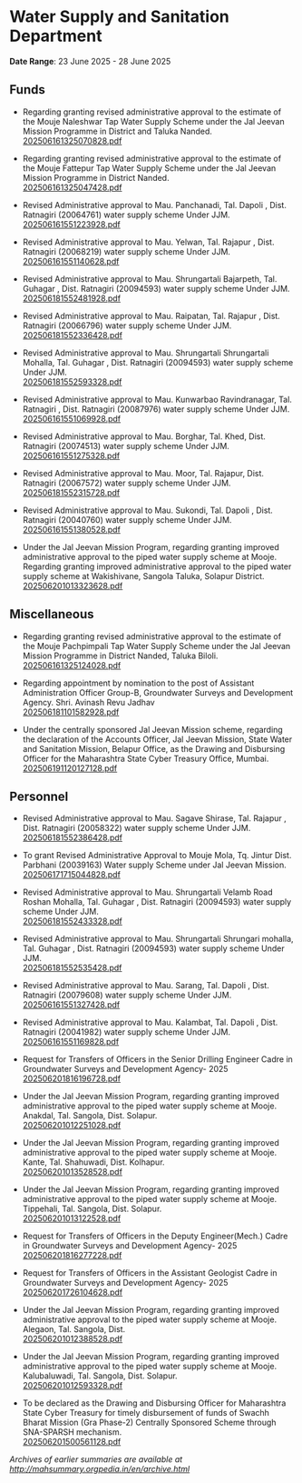 # Water Supply and Sanitation Department

**Date Range**: 23 June 2025 - 28 June 2025


## Funds
- Regarding granting revised administrative approval to the estimate of the Mouje Naleshwar Tap Water Supply Scheme under the Jal Jeevan Mission Programme in District and Taluka Nanded.\
  [202506161325070828.pdf](https://gr.maharashtra.gov.in/Site/Upload/Government%20Resolutions/English/202506161325070828.pdf)

- Regarding granting revised administrative approval to the estimate of the Mouje Fattepur Tap Water Supply Scheme  under the Jal Jeevan Mission Programme in District Nanded.\
  [202506161325047428.pdf](https://gr.maharashtra.gov.in/Site/Upload/Government%20Resolutions/English/202506161325047428.pdf)

- Revised Administrative approval to Mau.  Panchanadi, Tal. Dapoli , Dist. Ratnagiri (20064761) water supply scheme Under JJM.\
  [202506161551223928.pdf](https://gr.maharashtra.gov.in/Site/Upload/Government%20Resolutions/English/202506161551223928.pdf)

- Revised Administrative approval to Mau.  Yelwan, Tal. Rajapur , Dist. Ratnagiri (20068219) water supply scheme Under JJM.\
  [202506161551140628.pdf](https://gr.maharashtra.gov.in/Site/Upload/Government%20Resolutions/English/202506161551140628.pdf)

- Revised Administrative approval to  Mau.  Shrungartali  Bajarpeth, Tal. Guhagar , Dist. Ratnagiri (20094593) water supply scheme Under JJM.\
  [202506181552481928.pdf](https://gr.maharashtra.gov.in/Site/Upload/Government%20Resolutions/English/202506181552481928.pdf)

- Revised Administrative approval to Mau.  Raipatan, Tal. Rajapur , Dist. Ratnagiri (20066796) water supply scheme Under JJM.\
  [202506181552336428.pdf](https://gr.maharashtra.gov.in/Site/Upload/Government%20Resolutions/English/202506181552336428.pdf)

- Revised Administrative approval to Mau.  Shrungartali Shrungartali Mohalla, Tal. Guhagar , Dist. Ratnagiri (20094593) water supply scheme Under JJM.\
  [202506181552593328.pdf](https://gr.maharashtra.gov.in/Site/Upload/Government%20Resolutions/English/202506181552593328.pdf)

- Revised Administrative approval to Mau.  Kunwarbao Ravindranagar, Tal. Ratnagiri , Dist. Ratnagiri (20087976) water supply scheme Under JJM.\
  [202506161551069928.pdf](https://gr.maharashtra.gov.in/Site/Upload/Government%20Resolutions/English/202506161551069928.pdf)

- Revised Administrative approval to Mau.  Borghar, Tal. Khed, Dist. Ratnagiri (20074513) water supply scheme Under JJM.\
  [202506161551275328.pdf](https://gr.maharashtra.gov.in/Site/Upload/Government%20Resolutions/English/202506161551275328.pdf)

- Revised Administrative approval to Mau.  Moor, Tal. Rajapur, Dist. Ratnagiri (20067572) water supply scheme Under JJM.\
  [202506181552315728.pdf](https://gr.maharashtra.gov.in/Site/Upload/Government%20Resolutions/English/202506181552315728.pdf)

- Revised Administrative approval to Mau.  Sukondi, Tal. Dapoli , Dist. Ratnagiri (20040760) water supply scheme Under JJM.\
  [202506161551380528.pdf](https://gr.maharashtra.gov.in/Site/Upload/Government%20Resolutions/English/202506161551380528.pdf)

- Under the Jal Jeevan Mission Program, regarding granting improved administrative approval to the piped water supply scheme at Mooje. Regarding granting improved administrative approval to the piped water supply scheme at Wakishivane, Sangola Taluka, Solapur District.\
  [202506201013323628.pdf](https://gr.maharashtra.gov.in/Site/Upload/Government%20Resolutions/English/202506201013323628.pdf)

## Miscellaneous
- Regarding granting revised administrative approval to the estimate of the Mouje Pachpimpali Tap Water Supply Scheme under the Jal Jeevan Mission Programme in District Nanded, Taluka Biloli.\
  [202506161325124028.pdf](https://gr.maharashtra.gov.in/Site/Upload/Government%20Resolutions/English/202506161325124028.pdf)

- Regarding appointment by nomination to the post of Assistant Administration Officer Group-B, Groundwater Surveys and Development Agency. Shri. Avinash Revu Jadhav\
  [202506181101582928.pdf](https://gr.maharashtra.gov.in/Site/Upload/Government%20Resolutions/English/202506181101582928.pdf)

- Under the centrally sponsored Jal Jeevan Mission scheme, regarding the declaration of the Accounts Officer, Jal Jeevan Mission, State Water and Sanitation Mission, Belapur Office, as the Drawing and Disbursing Officer for the Maharashtra State Cyber Treasury Office, Mumbai.\
  [202506191120127128.pdf](https://gr.maharashtra.gov.in/Site/Upload/Government%20Resolutions/English/202506191120127128.pdf)

## Personnel
- Revised Administrative approval to Mau.  Sagave Shirase, Tal. Rajapur , Dist. Ratnagiri (20058322) water supply scheme Under JJM.\
  [202506181552386428.pdf](https://gr.maharashtra.gov.in/Site/Upload/Government%20Resolutions/English/202506181552386428.pdf)

- To grant Revised Administrative Approval to Mouje Mola, Tq. Jintur Dist. Parbhani (20039163) Water supply Scheme under Jal Jeevan Mission.\
  [202506171715044828.pdf](https://gr.maharashtra.gov.in/Site/Upload/Government%20Resolutions/English/202506171715044828.pdf)

- Revised Administrative approval to Mau.  Shrungartali Velamb Road  Roshan Mohalla, Tal. Guhagar , Dist. Ratnagiri (20094593) water supply scheme Under JJM.\
  [202506181552433328.pdf](https://gr.maharashtra.gov.in/Site/Upload/Government%20Resolutions/English/202506181552433328.pdf)

- Revised Administrative approval to Mau.  Shrungartali Shrungari mohalla, Tal. Guhagar , Dist. Ratnagiri (20094593) water supply scheme Under JJM.\
  [202506181552535428.pdf](https://gr.maharashtra.gov.in/Site/Upload/Government%20Resolutions/English/202506181552535428.pdf)

- Revised Administrative approval to Mau.  Sarang, Tal. Dapoli , Dist. Ratnagiri (20079608) water supply scheme Under JJM.\
  [202506161551327428.pdf](https://gr.maharashtra.gov.in/Site/Upload/Government%20Resolutions/English/202506161551327428.pdf)

- Revised Administrative approval to Mau.  Kalambat, Tal. Dapoli , Dist. Ratnagiri (20041982) water supply scheme Under JJM.\
  [202506161551169828.pdf](https://gr.maharashtra.gov.in/Site/Upload/Government%20Resolutions/English/202506161551169828.pdf)

- Request for Transfers of Officers in the Senior Drilling Engineer Cadre in Groundwater Surveys and Development Agency- 2025\
  [202506201816196728.pdf](https://gr.maharashtra.gov.in/Site/Upload/Government%20Resolutions/English/202506201816196728.pdf)

- Under the Jal Jeevan Mission Program, regarding granting improved administrative approval to the piped water supply scheme at Mooje. Anakdal, Tal. Sangola, Dist. Solapur.\
  [202506201012251028.pdf](https://gr.maharashtra.gov.in/Site/Upload/Government%20Resolutions/English/202506201012251028.pdf)

- Under the Jal Jeevan Mission Program, regarding granting improved administrative approval to the piped water supply scheme at Mooje. Kante, Tal. Shahuwadi, Dist. Kolhapur.\
  [202506201013528528.pdf](https://gr.maharashtra.gov.in/Site/Upload/Government%20Resolutions/English/202506201013528528.pdf)

- Under the Jal Jeevan Mission Program, regarding granting improved administrative approval to the piped water supply scheme at Mooje. Tippehali, Tal. Sangola, Dist. Solapur.\
  [202506201013122528.pdf](https://gr.maharashtra.gov.in/Site/Upload/Government%20Resolutions/English/202506201013122528.pdf)

- Request for Transfers of Officers in the Deputy Engineer(Mech.) Cadre in Groundwater Surveys and Development Agency- 2025\
  [202506201816277228.pdf](https://gr.maharashtra.gov.in/Site/Upload/Government%20Resolutions/English/202506201816277228.pdf)

- Request for Transfers of Officers in the Assistant Geologist Cadre in Groundwater Surveys and Development Agency- 2025\
  [202506201726104628.pdf](https://gr.maharashtra.gov.in/Site/Upload/Government%20Resolutions/English/202506201726104628.pdf)

- Under the Jal Jeevan Mission Program, regarding granting improved administrative approval to the piped water supply scheme at Mooje. Alegaon, Tal. Sangola, Dist.\
  [202506201012388528.pdf](https://gr.maharashtra.gov.in/Site/Upload/Government%20Resolutions/English/202506201012388528.pdf)

- Under the Jal Jeevan Mission Program, regarding granting improved administrative approval to the piped water supply scheme at Mooje. Kalubaluwadi, Tal. Sangola, Dist. Solapur.\
  [202506201012593328.pdf](https://gr.maharashtra.gov.in/Site/Upload/Government%20Resolutions/English/202506201012593328.pdf)

- To be declared as the Drawing and Disbursing Officer for Maharashtra State Cyber Treasury for timely disbursement of funds of Swachh Bharat Mission (Gra Phase-2) Centrally Sponsored Scheme through SNA-SPARSH mechanism.\
  [202506201500561128.pdf](https://gr.maharashtra.gov.in/Site/Upload/Government%20Resolutions/English/202506201500561128.pdf)


*Archives of earlier summaries are available at http://mahsummary.orgpedia.in/en/archive.html*